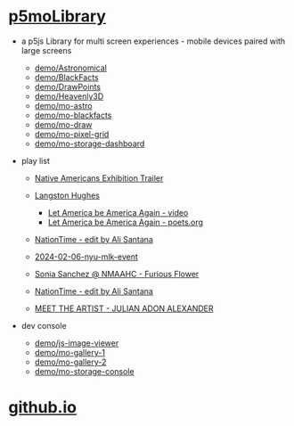 # [p5moLibrary](https://github.com/molab-itp/p5moLibrary)

- a p5js Library for multi screen experiences - mobile devices paired with large screens

  - [demo/Astronomical](demo/Astronomical?v=140)
  - [demo/BlackFacts](demo/BlackFacts?v=140)
  - [demo/DrawPoints](demo/DrawPoints?v=140)
  - [demo/Heavenly3D](demo/Heavenly3D?v=140)
  - [demo/mo-astro](demo/mo-astro?v=140)
  - [demo/mo-blackfacts](demo/mo-blackfacts?v=140)
  - [demo/mo-draw](demo/mo-draw?v=140)
  - [demo/mo-pixel-grid](demo/mo-pixel-grid?v=140)
  - [demo/mo-storage-dashboard](demo/mo-storage-dashboard?v=140)

- play list

  - [Native Americans Exhibition Trailer](demo/BlackFacts?playlist=hpjNGTYvpxw)

  - [Langston Hughes ](demo/BlackFacts?playlist=XzI3huqpCi4)
    - [Let America be America Again - video](demo/mo-blackfacts?playlist=CFNM8GB_Yp0&title=%E2%98%85)
    - [Let America be America Again - poets.org](https://poets.org/poem/let-america-be-america-again)
  - [NationTime - edit by Ali Santana](demo/mo-blackfacts?playlist=-UtKxghWlvY&title=NationTime%20-%20ELUCID%20-%20BETAMAX&qrcode=NationTime.png)
  - [2024-02-06-nyu-mlk-event](demo/mo-blackfacts?playlist=zbRz5xTaLYI&qrcode=annoucement-01.png&title=2024-02-06-nyu-mlk-event)
  - [Sonia Sanchez @ NMAAHC - Furious Flower](demo/mo-blackfacts?playlist=FNLp8e-cfgk&title=Sonia%20Sanchez)
  - [NationTime - edit by Ali Santana](demo/mo-blackfacts?playlist=-UtKxghWlvY&title=NationTime%20-%20ELUCID%20-%20BETAMAX&qrcode=NationTime.png)
  - [MEET THE ARTIST - JULIAN ADON ALEXANDER](demo/mo-blackfacts?playlist=wk0La_2igws&title=MEET%20THE%20ARTI%20T%20-%20%20ULI%20N%20ADON%20ALEXANDER&&qrcode=JULIAN.png)

- dev console

  - [demo/js-image-viewer](demo/js-image-viewer?v=140)
  - [demo/mo-gallery-1](demo/mo-gallery-1?v=140)
  - [demo/mo-gallery-2](demo/mo-gallery-2?v=140)
  - [demo/mo-storage-console](demo/mo-storage-console?v=140)

# [github.io](https://molab-itp.github.io/p5moLibrary/src?v=140)

<!--

- retired
  - [demo/mo-astro-host-0](demo/mo-astro-host-0?v=140)
  - [demo/mo-astro-host-1](demo/mo-astro-host-1?v=140)
  - [demo/mo-astro-remote-0](demo/mo-astro-remote-0?v=140)
  - [demo/mo-astro-remote-1](demo/mo-astro-remote-1?v=140)

  - [demo/mo-blackfacts-host](demo/mo-blackfacts-host?v=140)
  - [demo/mo-blackfacts-remote](demo/mo-blackfacts-remote?v=140)

# https://www.youtube.com/watch?v=hpjNGTYvpxw
# The Land Carries Our Ancestors: Contemporary Art by Native Americans Exhibition Trailer

 -->
